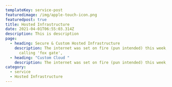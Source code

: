 ```yaml
---
templateKey: service-post
featuredimage: /img/apple-touch-icon.png
featuredpost: true
title: Hosted Infrastructure
date: 2021-04-01T06:55:03.314Z
description: This is description
page:
  - heading: Secure & Custom Hosted Infrastructure
    description: The internet was set on fire (pun intended) this week, by what I'm
      calling 'fox gate',
  - heading: "Custom Cloud "
    description: The internet was set on fire (pun intended) this week,
category:
  - service
  - Hosted Infrastructure
---
```

